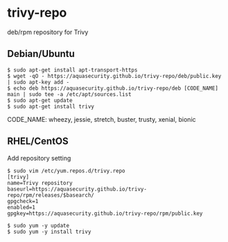 # trivy-repo
deb/rpm repository for Trivy

## Debian/Ubuntu

```
$ sudo apt-get install apt-transport-https
$ wget -qO - https://aquasecurity.github.io/trivy-repo/deb/public.key | sudo apt-key add -
$ echo deb https://aquasecurity.github.io/trivy-repo/deb [CODE_NAME] main | sudo tee -a /etc/apt/sources.list
$ sudo apt-get update
$ sudo apt-get install trivy
```

CODE_NAME: wheezy, jessie, stretch, buster, trusty, xenial, bionic

## RHEL/CentOS

Add repository setting

```
$ sudo vim /etc/yum.repos.d/trivy.repo
[trivy]
name=Trivy repository
baseurl=https://aquasecurity.github.io/trivy-repo/rpm/releases/$basearch/
gpgcheck=1
enabled=1
gpgkey=https://aquasecurity.github.io/trivy-repo/rpm/public.key

$ sudo yum -y update
$ sudo yum -y install trivy
```

